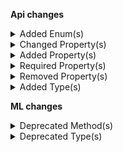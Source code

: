 **Api changes**

<details>
<summary>Added Enum(s)</summary>

- added enum `Frozen` to type `CartState` (file:/home/runner/work/commercetools-api-reference/commercetools-api-reference/commercetools-api-reference/api-specs/api/types/cart/CartState.raml:9:4)
</details>


<details>
<summary>Changed Property(s)</summary>

- :warning: changed property `assets` of type `ProductAddVariantAction` from type `Asset[]` to `AssetDraft[]` (file:/home/runner/work/commercetools-api-reference/commercetools-api-reference/commercetools-api-reference/api-specs/api/types/product/updates/ProductAddVariantAction.raml:33:2)
</details>


<details>
<summary>Added Property(s)</summary>

- added property `conflictingPrice` to type `DuplicatePriceScopeError` (file:/home/runner/work/commercetools-api-reference/commercetools-api-reference/commercetools-api-reference/api-specs/api/types/error/DuplicatePriceScopeError.raml:16:2)
- added property `createdAt` to type `AssignedProductSelection` (file:/home/runner/work/commercetools-api-reference/commercetools-api-reference/commercetools-api-reference/api-specs/api/types/product-selection/AssignedProductSelection.raml:12:2)
</details>


<details>
<summary>Required Property(s)</summary>

- changed property `discounted` of type `StagedStandalonePrice` to be optional (file:/home/runner/work/commercetools-api-reference/commercetools-api-reference/commercetools-api-reference/api-specs/api/types/standalone-price/StagedStandalonePrice.raml:12:2)
</details>


<details>
<summary>Removed Property(s)</summary>

- :warning: removed property `conflictingPrices` from type `DuplicatePriceScopeError` (file:/home/runner/work/commercetools-api-reference/commercetools-api-reference/commercetools-api-reference-previous/api-specs/api/types/error/DuplicatePriceScopeError.raml:16:2)
</details>


<details>
<summary>Added Type(s)</summary>

- added type `CartFreezeCartAction` (file:/home/runner/work/commercetools-api-reference/commercetools-api-reference/commercetools-api-reference/api-specs/api/types/types.raml:178:0)
- added type `CartUnfreezeCartAction` (file:/home/runner/work/commercetools-api-reference/commercetools-api-reference/commercetools-api-reference/api-specs/api/types/types.raml:229:0)
- added type `DuplicatePriceKeyError` (file:/home/runner/work/commercetools-api-reference/commercetools-api-reference/commercetools-api-reference/api-specs/api/types/types.raml:424:0)
- added type `ProductPriceAddedMessage` (file:/home/runner/work/commercetools-api-reference/commercetools-api-reference/commercetools-api-reference/api-specs/api/types/types.raml:750:0)
- added type `ProductPriceChangedMessage` (file:/home/runner/work/commercetools-api-reference/commercetools-api-reference/commercetools-api-reference/api-specs/api/types/types.raml:751:0)
- added type `ProductPriceKeySetMessage` (file:/home/runner/work/commercetools-api-reference/commercetools-api-reference/commercetools-api-reference/api-specs/api/types/types.raml:755:0)
- added type `ProductPriceModeSetMessage` (file:/home/runner/work/commercetools-api-reference/commercetools-api-reference/commercetools-api-reference/api-specs/api/types/types.raml:756:0)
- added type `ProductPriceRemovedMessage` (file:/home/runner/work/commercetools-api-reference/commercetools-api-reference/commercetools-api-reference/api-specs/api/types/types.raml:757:0)
- added type `ProductPricesSetMessage` (file:/home/runner/work/commercetools-api-reference/commercetools-api-reference/commercetools-api-reference/api-specs/api/types/types.raml:758:0)
- added type `StandalonePriceKeySetMessage` (file:/home/runner/work/commercetools-api-reference/commercetools-api-reference/commercetools-api-reference/api-specs/api/types/types.raml:796:0)
- added type `ProductPriceAddedMessagePayload` (file:/home/runner/work/commercetools-api-reference/commercetools-api-reference/commercetools-api-reference/api-specs/api/types/types.raml:911:0)
- added type `ProductPriceChangedMessagePayload` (file:/home/runner/work/commercetools-api-reference/commercetools-api-reference/commercetools-api-reference/api-specs/api/types/types.raml:912:0)
- added type `ProductPriceKeySetMessagePayload` (file:/home/runner/work/commercetools-api-reference/commercetools-api-reference/commercetools-api-reference/api-specs/api/types/types.raml:916:0)
- added type `ProductPriceModeSetMessagePayload` (file:/home/runner/work/commercetools-api-reference/commercetools-api-reference/commercetools-api-reference/api-specs/api/types/types.raml:917:0)
- added type `ProductPriceRemovedMessagePayload` (file:/home/runner/work/commercetools-api-reference/commercetools-api-reference/commercetools-api-reference/api-specs/api/types/types.raml:918:0)
- added type `ProductPricesSetMessagePayload` (file:/home/runner/work/commercetools-api-reference/commercetools-api-reference/commercetools-api-reference/api-specs/api/types/types.raml:919:0)
- added type `StandalonePriceKeySetMessagePayload` (file:/home/runner/work/commercetools-api-reference/commercetools-api-reference/commercetools-api-reference/api-specs/api/types/types.raml:960:0)
- added type `ProductSetPriceKeyAction` (file:/home/runner/work/commercetools-api-reference/commercetools-api-reference/commercetools-api-reference/api-specs/api/types/types.raml:1421:0)
- added type `StandalonePriceSetKeyAction` (file:/home/runner/work/commercetools-api-reference/commercetools-api-reference/commercetools-api-reference/api-specs/api/types/types.raml:1611:0)
</details>

**ML changes**

<details>
<summary>Deprecated Method(s)</summary>

- method `post /{projectKey}/missing-data/attributes` is deprecated (file:/home/runner/work/commercetools-api-reference/commercetools-api-reference/commercetools-api-reference/api-specs/ml/resources/missing-data.raml:6:2)
- method `post /{projectKey}/missing-data/images` is deprecated (file:/home/runner/work/commercetools-api-reference/commercetools-api-reference/commercetools-api-reference/api-specs/ml/resources/missing-data.raml:40:2)
- method `post /{projectKey}/missing-data/prices` is deprecated (file:/home/runner/work/commercetools-api-reference/commercetools-api-reference/commercetools-api-reference/api-specs/ml/resources/missing-data.raml:74:2)
- method `get /{projectKey}/missing-data/attributes/status/{taskId}` is deprecated (file:/home/runner/work/commercetools-api-reference/commercetools-api-reference/commercetools-api-reference/api-specs/ml/resources/missing-data.raml:28:6)
- method `get /{projectKey}/missing-data/images/status/{taskId}` is deprecated (file:/home/runner/work/commercetools-api-reference/commercetools-api-reference/commercetools-api-reference/api-specs/ml/resources/missing-data.raml:62:6)
- method `get /{projectKey}/missing-data/prices/status/{taskId}` is deprecated (file:/home/runner/work/commercetools-api-reference/commercetools-api-reference/commercetools-api-reference/api-specs/ml/resources/missing-data.raml:96:6)
- resource `/{projectKey}/missing-data` is deprecated (file:///home/runner/work/commercetools-api-reference/commercetools-api-reference/commercetools-api-reference/api-specs/ml/api.raml:30:2)
- resource `/{projectKey}/missing-data/attributes` is deprecated (file:/home/runner/work/commercetools-api-reference/commercetools-api-reference/commercetools-api-reference/api-specs/ml/resources/missing-data.raml:3:0)
- resource `/{projectKey}/missing-data/images` is deprecated (file:/home/runner/work/commercetools-api-reference/commercetools-api-reference/commercetools-api-reference/api-specs/ml/resources/missing-data.raml:37:0)
- resource `/{projectKey}/missing-data/prices` is deprecated (file:/home/runner/work/commercetools-api-reference/commercetools-api-reference/commercetools-api-reference/api-specs/ml/resources/missing-data.raml:71:0)
- resource `/{projectKey}/missing-data/attributes/status` is deprecated (file:/home/runner/work/commercetools-api-reference/commercetools-api-reference/commercetools-api-reference/api-specs/ml/resources/missing-data.raml:18:2)
- resource `/{projectKey}/missing-data/attributes/status/{taskId}` is deprecated (file:/home/runner/work/commercetools-api-reference/commercetools-api-reference/commercetools-api-reference/api-specs/ml/resources/missing-data.raml:21:4)
- resource `/{projectKey}/missing-data/images/status` is deprecated (file:/home/runner/work/commercetools-api-reference/commercetools-api-reference/commercetools-api-reference/api-specs/ml/resources/missing-data.raml:52:2)
- resource `/{projectKey}/missing-data/images/status/{taskId}` is deprecated (file:/home/runner/work/commercetools-api-reference/commercetools-api-reference/commercetools-api-reference/api-specs/ml/resources/missing-data.raml:55:4)
- resource `/{projectKey}/missing-data/prices/status` is deprecated (file:/home/runner/work/commercetools-api-reference/commercetools-api-reference/commercetools-api-reference/api-specs/ml/resources/missing-data.raml:86:2)
- resource `/{projectKey}/missing-data/prices/status/{taskId}` is deprecated (file:/home/runner/work/commercetools-api-reference/commercetools-api-reference/commercetools-api-reference/api-specs/ml/resources/missing-data.raml:89:4)
</details>


<details>
<summary>Deprecated Type(s)</summary>

- type `AttributeCount` is deprecated (file:/home/runner/work/commercetools-api-reference/commercetools-api-reference/commercetools-api-reference/api-specs/ml/types/missing-data.raml:9:2)
- type `AttributeCoverage` is deprecated (file:/home/runner/work/commercetools-api-reference/commercetools-api-reference/commercetools-api-reference/api-specs/ml/types/missing-data.raml:26:2)
- type `MissingAttributesDetails` is deprecated (file:/home/runner/work/commercetools-api-reference/commercetools-api-reference/commercetools-api-reference/api-specs/ml/types/missing-data.raml:44:2)
- type `MissingAttributes` is deprecated (file:/home/runner/work/commercetools-api-reference/commercetools-api-reference/commercetools-api-reference/api-specs/ml/types/missing-data.raml:61:2)
- type `MissingAttributesMeta` is deprecated (file:/home/runner/work/commercetools-api-reference/commercetools-api-reference/commercetools-api-reference/api-specs/ml/types/missing-data.raml:88:2)
- type `MissingAttributesSearchRequest` is deprecated (file:/home/runner/work/commercetools-api-reference/commercetools-api-reference/commercetools-api-reference/api-specs/ml/types/missing-data.raml:100:2)
- type `MissingAttributesPagedQueryResult` is deprecated (file:/home/runner/work/commercetools-api-reference/commercetools-api-reference/commercetools-api-reference/api-specs/ml/types/missing-data.raml:165:2)
- type `MissingDataTaskStatus` is deprecated (file:/home/runner/work/commercetools-api-reference/commercetools-api-reference/commercetools-api-reference/api-specs/ml/types/missing-data.raml:185:2)
- type `MissingImages` is deprecated (file:/home/runner/work/commercetools-api-reference/commercetools-api-reference/commercetools-api-reference/api-specs/ml/types/missing-data.raml:203:2)
- type `MissingImagesCount` is deprecated (file:/home/runner/work/commercetools-api-reference/commercetools-api-reference/commercetools-api-reference/api-specs/ml/types/missing-data.raml:217:2)
- type `MissingImagesProductLevel` is deprecated (file:/home/runner/work/commercetools-api-reference/commercetools-api-reference/commercetools-api-reference/api-specs/ml/types/missing-data.raml:229:2)
- type `MissingImagesVariantLevel` is deprecated (file:/home/runner/work/commercetools-api-reference/commercetools-api-reference/commercetools-api-reference/api-specs/ml/types/missing-data.raml:243:2)
- type `MissingImagesMeta` is deprecated (file:/home/runner/work/commercetools-api-reference/commercetools-api-reference/commercetools-api-reference/api-specs/ml/types/missing-data.raml:257:2)
- type `MissingImagesSearchRequest` is deprecated (file:/home/runner/work/commercetools-api-reference/commercetools-api-reference/commercetools-api-reference/api-specs/ml/types/missing-data.raml:270:2)
- type `MissingImagesPagedQueryResult` is deprecated (file:/home/runner/work/commercetools-api-reference/commercetools-api-reference/commercetools-api-reference/api-specs/ml/types/missing-data.raml:322:2)
- type `MissingImagesTaskStatus` is deprecated (file:/home/runner/work/commercetools-api-reference/commercetools-api-reference/commercetools-api-reference/api-specs/ml/types/missing-data.raml:341:2)
- type `MissingPrices` is deprecated (file:/home/runner/work/commercetools-api-reference/commercetools-api-reference/commercetools-api-reference/api-specs/ml/types/missing-data.raml:360:2)
- type `MissingPricesProductCount` is deprecated (file:/home/runner/work/commercetools-api-reference/commercetools-api-reference/commercetools-api-reference/api-specs/ml/types/missing-data.raml:369:2)
- type `MissingPricesProductLevel` is deprecated (file:/home/runner/work/commercetools-api-reference/commercetools-api-reference/commercetools-api-reference/api-specs/ml/types/missing-data.raml:379:2)
- type `MissingPricesVariantLevel` is deprecated (file:/home/runner/work/commercetools-api-reference/commercetools-api-reference/commercetools-api-reference/api-specs/ml/types/missing-data.raml:393:2)
- type `MissingPricesMeta` is deprecated (file:/home/runner/work/commercetools-api-reference/commercetools-api-reference/commercetools-api-reference/api-specs/ml/types/missing-data.raml:406:2)
- type `MissingPricesSearchRequest` is deprecated (file:/home/runner/work/commercetools-api-reference/commercetools-api-reference/commercetools-api-reference/api-specs/ml/types/missing-data.raml:413:2)
- type `MissingPricesPagedQueryResult` is deprecated (file:/home/runner/work/commercetools-api-reference/commercetools-api-reference/commercetools-api-reference/api-specs/ml/types/missing-data.raml:476:2)
- type `MissingPricesTaskStatus` is deprecated (file:/home/runner/work/commercetools-api-reference/commercetools-api-reference/commercetools-api-reference/api-specs/ml/types/missing-data.raml:495:2)
</details>

